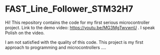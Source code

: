 # FAST_Line_Follower_STM32H7
Hi!
This repository contains the code for my first serious microcontroller project. Link to the demo video: https://youtu.be/MG3MgTwvwnU . I speak Polish on the video.

I am not satisfied with the quality of this code. This project is my first approach to programming and microcontrollers ....